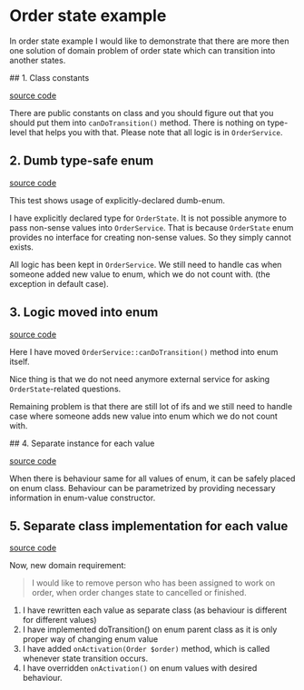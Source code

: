 # Order state example

In order state example I would like to demonstrate that there are more then one solution of domain problem of order state which can transition into another states.

## 1. Class constants

[source code](refactoring-1.phpt)

There are public constants on class and you should figure out that you should put them into `canDoTransition()` method. There is nothing on type-level that helps you with that. Please note that all logic is in `OrderService`.

## 2. Dumb type-safe enum

[source code](refactoring-2.phpt)

This test shows usage of explicitly-declared dumb-enum.

I have explicitly declared type for `OrderState`. It is not possible anymore to pass non-sense values into `OrderService`. That is because `OrderState` enum provides no interface for creating non-sense values. So they simply cannot exists.

All logic has been kept in `OrderService`. We still need to handle cas when someone added new value to enum, which we do not count with. (the exception in default case).

## 3. Logic moved into enum

[source code](refactoring-3.phpt)

Here I have moved `OrderService::canDoTransition()` method into enum itself. 

Nice thing is that we do not need anymore external service for asking `OrderState`-related questions.

Remaining problem is that there are still lot of ifs and we still need to handle case where someone adds new value into enum which we do not count with.

## 4. Separate instance for each value

[source code](refactoring-4.phpt)

When there is behaviour same for all values of enum, it can be safely placed on enum class. Behaviour can be parametrized by providing necessary information in enum-value constructor.

## 5. Separate class implementation for each value

[source code](refactoring-5.phpt)

Now, new domain requirement:
 
> I would like to remove person who has been assigned to work on order, when order changes state to cancelled or finished.

1. I have rewritten each value as separate class (as behaviour is different for different values)
2. I have implemented doTransition() on enum parent class as it is only proper way of changing enum value
3. I have added `onActivation(Order $order)` method, which is called whenever state transition occurs.
3. I have overridden `onActivation()` on enum values with desired behaviour.